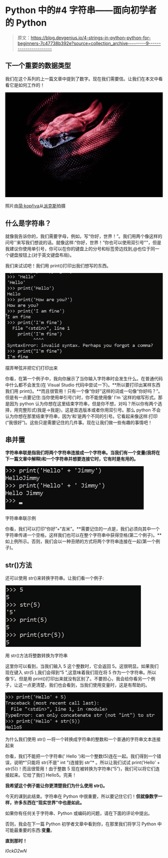 # Python 中的#4 字符串——面向初学者的 Python

> 原文：<https://blog.devgenius.io/4-strings-in-python-python-for-beginners-7c47738b392e?source=collection_archive---------9----------------------->

## 下一个重要的数据类型

我们在这个系列的上一篇文章中提到了数字。现在我们需要信。让我们在本文中看看它是如何工作的！

![](img/9dcf4ed342ea6c88debcc9e57ddc1843.png)

照片由[简·kopřiva](https://www.pexels.com/@koprivakart?utm_content=attributionCopyText&utm_medium=referral&utm_source=pexels)从[派克斯](https://www.pexels.com/photo/photo-of-a-red-snake-3280908/?utm_content=attributionCopyText&utm_medium=referral&utm_source=pexels)拍摄

## 什么是字符串？

就像我告诉你的，我们需要字母，例如，写“你好，世界！”。我们用两个像这样的问号''来写我们想说的话。就像这样:“你好，世界！”你也可以使用双引号""，但是我建议你使用单引号，你可以在你的键盘上的分号和标签旁边找到,@也位于同一个键盘按钮上(对于英文键盘布局)。

我们来试试吧！我们用 print()打印出我们想写的东西。

![](img/c1d1cc3f808318eb8556fd05faa43edf.png)

摆弄琴弦并把它们打印出来

你看，在第一个例子中，我向你展示了当你输入字符串时会发生什么。在普通代码中什么都不会发生(在 Visual Studio 代码中尝试一下)。**所以要打印出某样东西我们用 print()。**而且很管用！只有一个像“你好”这样的词或一句像“你好吗？”。但是有一点要记住:当你使用单引号(')时，你不能使用像' I'm '这样的缩写形式。那是因为 python 认为你想在这里结束字符串，但是你不想，对吗？所以你有两个选择，用完整形式(我是→我是)，这是首选版本或者你用双引号。那么 python 不会认为你想在那里结束字符串，因为‘和’是两个不同的引号。它看起来像这样:打印(“我很好”)。这些只是需要记住的几件事。现在让我们做一些有趣的事情吧！

## 串并置

**字符串串联是指我们将两个字符串连接成一个字符串。当我们有一个变量(我将在下一篇文章中解释)和一个字符串并想要连接它时，它有时是有用的。**

![](img/fb0a61a1eb803308db68f754259aeab4.png)

字符串串联示例

你看，我们可以打印“你好”+“吉米”。**需要记住的一点是，我们必须向其中一个字符串传递一个空格，这样我们也可以在整个字符串中获得空格(第二个例子)。**如上例所示。否则，我们会以一种丑陋的方式将两个字符串连接在一起(第一个例子)。

## str()方法

还可以使用 str()来转换字符串。让我们看一个例子:

![](img/5e59aa7f4263538e4ffa004bee061ad4.png)

用 str()方法将整数转换为字符串

这里你可以看到，当我们输入 5 这个整数时，它会返回 5。这很明显。如果我们现在键入 str(5 ),我们会得到“5 ”,这意味着我们现在将 5 作为一个字符串。所以像‘5’。但是用 print()打印出来就没有区别了。不要担心，我会给你看另一个例子，让这一点更清楚，我们也会看到，当我们使用变量时，这是有帮助的。

![](img/62fcb0df8e9b409aedc97fd8518c4c94.png)

为什么我们使用 str() —将一个转换成字符串的整数和一个普通的字符串文本连接起来

你看，我们不能把一个字符串(' Hello ')和一个整数(5)连在一起。我们得到一个错误，说明*"只能将 str(不是" int ")连接到 str"* 。所以让我们试试 print('Hello' + str(5))！而且很管用！由于整数 5 现在被转换为字符串(“5”)，我们可以将它们连接起来。它给了我们 Hello5。完美！

**我希望这个例子能让你更清楚我们为什么使用 str()。**

今天的课到此结束。字符串在 Python 中很重要，所以要记住它们！**但就像数字一样，许多东西在“现实世界”中也是如此。**

如果你有任何关于字符串、Python 或编码的问题，请在下面的评论中提出。

否则，我会在下一篇 Python 初学者文章中看到你，在那里我们将学习 Python 中可能最重要的东西:**变量**。

**直到那时！**

*l0ckD2wN*
